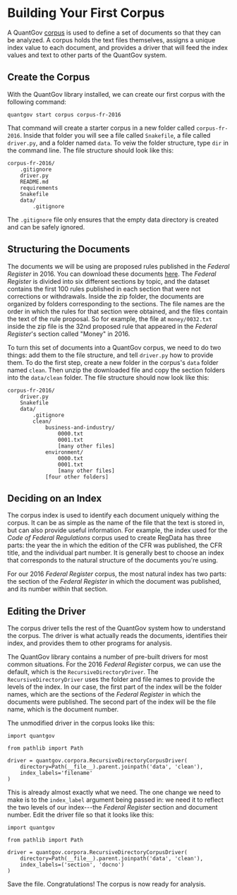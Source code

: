 # Building Your First Corpus

A QuantGov [corpus](../corpus.markdown) is used to define a set of documents so
that they can be analyzed. A corpus holds the text files themselves, assigns a
unique index value to each document, and provides a driver that will feed the
index values and text to other parts of the QuantGov system.

## Create the Corpus

With the QuantGov library installed, we can create our first corpus with the
following command:

``` {.bash}
quantgov start corpus corpus-fr-2016
```

That command will create a starter corpus in a new folder called
`corpus-fr-2016`. Inside that folder you will see a file called `Snakefile`, a
file called `driver.py`, and a folder named `data`. To veiw the folder structure, 
type `dir` in the command line. The file structure should look like this:

    corpus-fr-2016/
        .gitignore
        driver.py
        README.md
        requirements
        Snakefile
        data/
            .gitignore

The `.gitignore` file only ensures that the empty data directory is created and
can be safely ignored.

## Structuring the Documents

The documents we will be using are proposed rules published in the *Federal
Register* in 2016. You can download these documents
[here](https://s3.amazonaws.com/quantgov-datasets/workshop/2016_frdocs.zip). The
*Federal Register* is divided into six different sections by topic, and the
dataset contains the first 100 rules published in each section that were not
corrections or withdrawals. Inside the zip folder, the documents are organized
by folders corresponding to the sections. The file names are the order in which
the rules for that section were obtained, and the files contain the text of the
rule proposal. So for example, the file at `money/0032.txt` inside the zip file
is the 32nd proposed rule that appeared in the *Federal Register*'s section
called "Money" in 2016.

To turn this set of documents into a QuantGov corpus, we need to do two things:
add them to the file structure, and tell `driver.py` how to provide them. To do
the first step, create a new folder in the corpus's `data` folder named
`clean`. Then unzip the downloaded file and copy the section folders into the
`data/clean` folder. The file structure should now look like this:

    corpus-fr-2016/
        driver.py
        Snakefile
        data/
            .gitignore
            clean/
                business-and-industry/
                    0000.txt
                    0001.txt
                    [many other files]
                environment/
                    0000.txt
                    0001.txt
                    [many other files]
                [four other folders]

## Deciding on an Index

The corpus index is used to identify each document uniquely withing the corpus.
It can be as simple as the name of the file that the text is stored in, but can
also provide useful information. For example, the index used for the *Code of
Federal Regulations* corpus used to create RegData has three parts: the year
the in which the edition of the CFR was published, the CFR title, and the
individual part number. It is generally best to choose an index that
corresponds to the natural structure of the documents you're using.

For our 2016 *Federal Register* corpus, the most natural index has two parts:
the section of the *Federal Register* in which the document was published, and
its number within that section.

## Editing the Driver

The corpus driver tells the rest of the QuantGov system how to understand the
corpus. The driver is what actually reads the documents, identifies their
index, and provides them to other programs for analysis.

The QuantGov library contains a number of pre-built drivers for most common
situations. For the 2016 *Federal Register* corpus, we can use the default,
which is the `RecursiveDirectoryDriver`. The `RecursiveDirectoryDriver` uses
the folder and file names to provide the levels of the index. In our case, the
first part of the index will be the folder names, which are the sections of the
*Federal Register* in which the documents were published. The second part of
the index will be the file name, which is the document number.

The unmodified driver in the corpus looks like this:

``` {.python}
import quantgov

from pathlib import Path

driver = quantgov.corpora.RecursiveDirectoryCorpusDriver(
    directory=Path(__file__).parent.joinpath('data', 'clean'),
    index_labels='filename'
)
```

This is already almost exactly what we need. The one change we need to make is
to the `index_label` argument being passed in: we need it to reflect the two
levels of our index---the *Federal Register* section and document number. Edit
the driver file so that it looks like this:

``` {.python}
import quantgov

from pathlib import Path

driver = quantgov.corpora.RecursiveDirectoryCorpusDriver(
    directory=Path(__file__).parent.joinpath('data', 'clean'),
    index_labels=('section', 'docno')
)
```

Save the file. Congratulations! The corpus is now ready for analysis.

